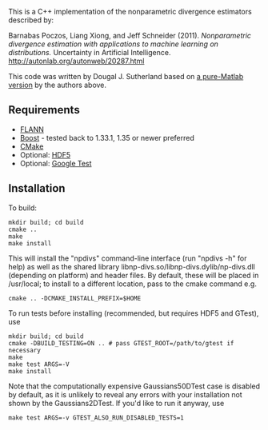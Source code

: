 This is a C++ implementation of the nonparametric divergence estimators
described by:

Barnabas Poczos, Liang Xiong, and Jeff Schneider (2011).
_Nonparametric divergence estimation with applications to machine learning on distributions._
Uncertainty in Artificial Intelligence.
http://autonlab.org/autonweb/20287.html

This code was written by Dougal J. Sutherland based on
[a pure-Matlab version](http://www.autonlab.org/autonweb/20466)
by the authors above.


Requirements
------------

  * [FLANN](http://people.cs.ubc.ca/~mariusm/index.php/FLANN/FLANN)
  * [Boost](http://boost.org) - tested back to 1.33.1, 1.35 or newer preferred
  * [CMake](http://cmake.org)
  * Optional: [HDF5](http://www.hdfgroup.org/HDF5/)
  * Optional: [Google Test](code.google.com/p/googletest/)


Installation
------------

To build:

    mkdir build; cd build
    cmake ..
    make
    make install

This will install the "npdivs" command-line interface (run "npdivs -h" for
help) as well as the shared library libnp-divs.so/libnp-divs.dylib/np-divs.dll
(depending on platform) and header files. By default, these will be placed in
/usr/local; to install to a different location, pass to the cmake command e.g.

    cmake .. -DCMAKE_INSTALL_PREFIX=$HOME

To run tests before installing (recommended, but requires HDF5 and GTest), use

    mkdir build; cd build
    cmake -DBUILD_TESTING=ON .. # pass GTEST_ROOT=/path/to/gtest if necessary
    make
    make test ARGS=-V
    make install

Note that the computationally expensive Gaussians50DTest case is disabled by
default, as it is unlikely to reveal any errors with your installation not shown
by the Gaussians2DTest. If you'd like to run it anyway, use

    make test ARGS=-v GTEST_ALSO_RUN_DISABLED_TESTS=1
